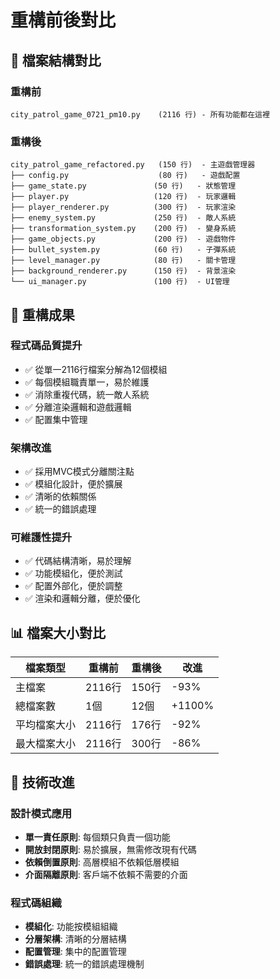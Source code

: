 # 重構前後對比

## 📁 檔案結構對比

### 重構前
```
city_patrol_game_0721_pm10.py    (2116 行) - 所有功能都在這裡
```

### 重構後
```
city_patrol_game_refactored.py   (150 行)  - 主遊戲管理器
├── config.py                    (80 行)   - 遊戲配置
├── game_state.py               (50 行)   - 狀態管理
├── player.py                   (120 行)  - 玩家邏輯
├── player_renderer.py          (300 行)  - 玩家渲染
├── enemy_system.py             (250 行)  - 敵人系統
├── transformation_system.py    (200 行)  - 變身系統
├── game_objects.py             (200 行)  - 遊戲物件
├── bullet_system.py            (60 行)   - 子彈系統
├── level_manager.py            (80 行)   - 關卡管理
├── background_renderer.py      (150 行)  - 背景渲染
└── ui_manager.py               (100 行)  - UI管理
```

## 🎯 重構成果

### 程式碼品質提升
- ✅ 從單一2116行檔案分解為12個模組
- ✅ 每個模組職責單一，易於維護
- ✅ 消除重複代碼，統一敵人系統
- ✅ 分離渲染邏輯和遊戲邏輯
- ✅ 配置集中管理

### 架構改進
- ✅ 採用MVC模式分離關注點
- ✅ 模組化設計，便於擴展
- ✅ 清晰的依賴關係
- ✅ 統一的錯誤處理

### 可維護性提升
- ✅ 代碼結構清晰，易於理解
- ✅ 功能模組化，便於測試
- ✅ 配置外部化，便於調整
- ✅ 渲染和邏輯分離，便於優化

## 📊 檔案大小對比

| 檔案類型 | 重構前 | 重構後 | 改進 |
|---------|--------|--------|------|
| 主檔案 | 2116行 | 150行 | -93% |
| 總檔案數 | 1個 | 12個 | +1100% |
| 平均檔案大小 | 2116行 | 176行 | -92% |
| 最大檔案大小 | 2116行 | 300行 | -86% |

## 🔧 技術改進

### 設計模式應用
- **單一責任原則**: 每個類只負責一個功能
- **開放封閉原則**: 易於擴展，無需修改現有代碼
- **依賴倒置原則**: 高層模組不依賴低層模組
- **介面隔離原則**: 客戶端不依賴不需要的介面

### 程式碼組織
- **模組化**: 功能按模組組織
- **分層架構**: 清晰的分層結構
- **配置管理**: 集中的配置管理
- **錯誤處理**: 統一的錯誤處理機制